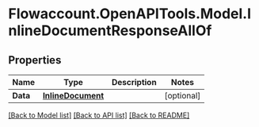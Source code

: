 
# Flowaccount.OpenAPITools.Model.InlineDocumentResponseAllOf

## Properties

Name | Type | Description | Notes
------------ | ------------- | ------------- | -------------
**Data** | [**InlineDocument**](InlineDocument.md) |  | [optional] 

[[Back to Model list]](../README.md#documentation-for-models)
[[Back to API list]](../README.md#documentation-for-api-endpoints)
[[Back to README]](../README.md)

